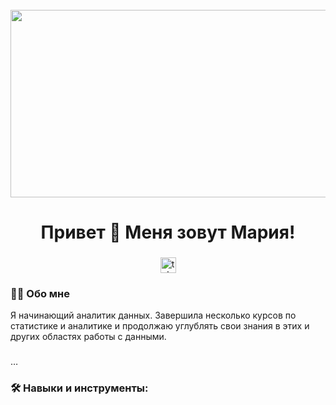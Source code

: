 <br clear="both">

<div align="center">
  <img height="300" width="600" src="https://i.pinimg.com/originals/89/80/8d/89808d75b4118135c6d42e69aaf3eab2.gif"  />
</div>

### 

<h1 align="center">Привет 👋 Меня зовут Мария! </h1>

###

<div align="center">
   <a href="https://t.me/ostaschuuk" target="_blank">
    <img src="https://img.shields.io/static/v1?message=Telegram&logo=telegram&label=&color=2CA5E0&logoColor=white&labelColor=&style=for-the-badge" height="25" alt="telegram logo"  />
  </a>
</div>

###

<h3 align="left">👩‍💻  Обо мне</h3>
Я начинающий аналитик данных. Завершила несколько курсов по статистике и аналитике и продолжаю углублять свои знания в этих и других областях работы с данными.

###

<p align="left">…</p>


<h3 align="left">🛠 Навыки и инструменты:</h3>

###
